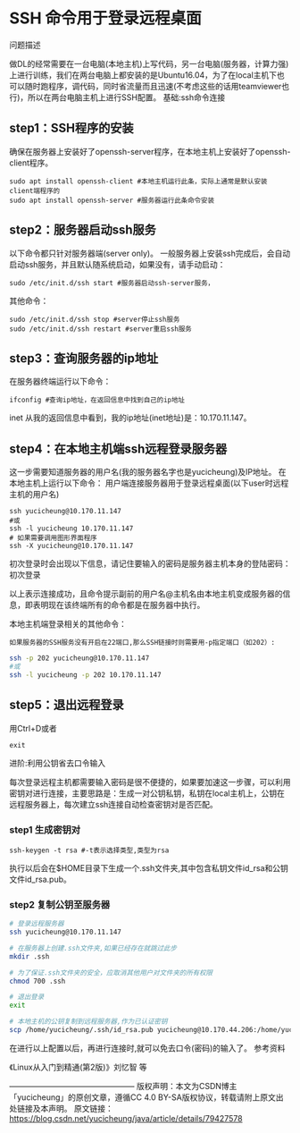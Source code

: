
# SSH 命令用于登录远程桌面



问题描述

做DL的经常需要在一台电脑(本地主机)上写代码，另一台电脑(服务器，计算力强)上进行训练，我们在两台电脑上都安装的是Ubuntu16.04，为了在local主机下也可以随时跑程序，调代码，同时省流量而且迅速(不考虑这些的话用teamviewer也行)，所以在两台电脑主机上进行SSH配置。
基础:ssh命令连接
## step1：SSH程序的安装

确保在服务器上安装好了openssh-server程序，在本地主机上安装好了openssh-client程序。
```
sudo apt install openssh-client #本地主机运行此条，实际上通常是默认安装client端程序的
sudo apt install openssh-server #服务器运行此条命令安装
```


## step2：服务器启动ssh服务

以下命令都只针对服务器端(server only)。
一般服务器上安装ssh完成后，会自动启动ssh服务，并且默认随系统启动，如果没有，请手动启动：
```
sudo /etc/init.d/ssh start #服务器启动ssh-server服务，
```

其他命令：
```
sudo /etc/init.d/ssh stop #server停止ssh服务
sudo /etc/init.d/ssh restart #server重启ssh服务
```


## step3：查询服务器的ip地址

在服务器终端运行以下命令：
```
ifconfig #查询ip地址，在返回信息中找到自己的ip地址
```

inet
从我的返回信息中看到，我的ip地址(inet地址)是：10.170.11.147。
## step4：在本地主机端ssh远程登录服务器

这一步需要知道服务器的用户名(我的服务器名字也是yucicheung)及IP地址。
在本地主机上运行以下命令：
用户端连接服务器用于登录远程桌面(以下user时远程主机的用户名)
```
ssh yucicheung@10.170.11.147
#或
ssh -l yucicheung 10.170.11.147
# 如果需要调用图形界面程序
ssh -X yucicheung@10.170.11.147
```


初次登录时会出现以下信息，请记住要输入的密码是服务器主机本身的登陆密码：
初次登录

以上表示连接成功，且命令提示副前的用户名@主机名由本地主机变成服务器的信息，即表明现在该终端所有的命令都是在服务器中执行。

本地主机端登录相关的其他命令：

    如果服务器的SSH服务没有开启在22端口,那么SSH链接时则需要用-p指定端口（如202）:
```sh
ssh -p 202 yucicheung@10.170.11.147
#或
ssh -l yucicheung -p 202 10.170.11.147
```

## step5：退出远程登录

用Ctrl+D或者
```
exit
```

进阶:利用公钥省去口令输入

每次登录远程主机都需要输入密码是很不便捷的，如果要加速这一步骤，可以利用密钥对进行连接，主要思路是：生成一对公钥私钥，私钥在local主机上，公钥在远程服务器上，每次建立ssh连接自动检查密钥对是否匹配。
### step1 生成密钥对
```
ssh-keygen -t rsa #-t表示选择类型,类型为rsa
```

执行以后会在$HOME目录下生成一个.ssh文件夹,其中包含私钥文件id_rsa和公钥文件id_rsa.pub。
### step2 复制公钥至服务器
```sh
# 登录远程服务器
ssh yucicheung@10.170.11.147 

# 在服务器上创建.ssh文件夹,如果已经存在就跳过此步
mkdir .ssh 

# 为了保证.ssh文件夹的安全，应取消其他用户对文件夹的所有权限
chmod 700 .ssh

# 退出登录
exit

# 本地主机的公钥复制到远程服务器,作为已认证密钥
scp /home/yucicheung/.ssh/id_rsa.pub yucicheung@10.170.44.206:/home/yucicheung/.ssh/authorized_keys
```

在进行以上配置以后，再进行连接时,就可以免去口令(密码)的输入了。
参考资料

《Linux从入门到精通(第2版)》刘忆智 等

————————————————
版权声明：本文为CSDN博主「yucicheung」的原创文章，遵循CC 4.0 BY-SA版权协议，转载请附上原文出处链接及本声明。
原文链接：https://blog.csdn.net/yucicheung/java/article/details/79427578